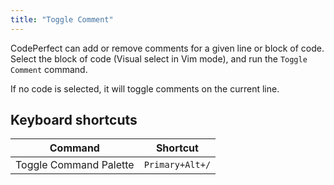 ```yaml
---
title: "Toggle Comment"
---
```


CodePerfect can add or remove comments for a given line or block of code. Select
the block of code (Visual select in Vim mode), and run the `Toggle Comment`
command.

If no code is selected, it will toggle comments on the current line.

## Keyboard shortcuts

| Command                | Shortcut        |
| ---------------------- | --------------- |
| Toggle Command Palette | `Primary+Alt+/` |

